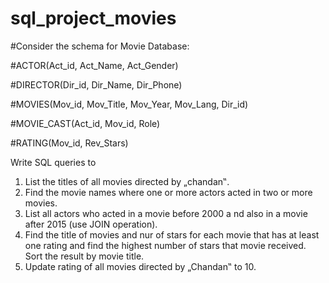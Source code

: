 # sql_project_movies
#Consider the schema for Movie Database:

#ACTOR(Act_id, Act_Name, Act_Gender)

#DIRECTOR(Dir_id, Dir_Name, Dir_Phone)

#MOVIES(Mov_id, Mov_Title, Mov_Year, Mov_Lang, Dir_id)

#MOVIE_CAST(Act_id, Mov_id, Role)

#RATING(Mov_id, Rev_Stars)



Write SQL queries to
1. List the titles of all movies directed by „chandan‟.
2. Find the movie names where one or more actors acted in two or more movies.
3. List all actors who acted in a movie before 2000 a nd also in a movie after 2015
(use JOIN operation).
4. Find the title of movies and nur of stars for each movie that has at least one
rating and find the highest number of stars that movie received. Sort the result by
movie title.
5. Update rating of all movies directed by „Chandan‟ to 10.
